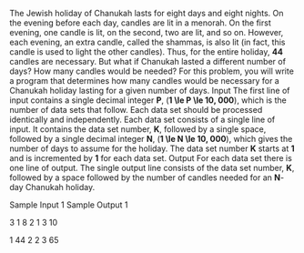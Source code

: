 The Jewish holiday of Chanukah lasts for eight days and
    eight nights. On the evening before each day, candles are lit
    in a menorah. On the first evening, one candle is lit, on the
    second, two are lit, and so on. However, each evening, an extra
    candle, called the shammas, is also lit (in fact, this candle
    is used to light the other candles). Thus, for the entire
    holiday, **44** candles are
    necessary.
But what if Chanukah lasted a different number of days? How
    many candles would be needed?
For this problem, you will write a program that determines
    how many candles would be necessary for a Chanukah holiday
    lasting for a given number of days.
Input
The first line of input contains a single decimal integer
    **P**, (**1 \le P \le 10\, 000**), which is the
    number of data sets that follow. Each data set should be
    processed identically and independently.
Each data set consists of a single line of input. It
    contains the data set number, **K**, followed by a single space,
    followed by a single decimal integer **N**, (**1
    \le N \le 10\, 000**), which gives the number of days to
    assume for the holiday. The data set number **K** starts at **1** and is incremented by **1** for each data set.
Output
For each data set there is one line of output. The single
    output line consists of the data set number, **K**, followed by a space followed by
    the number of candles needed for an **N**-day Chanukah holiday.


Sample Input 1
Sample Output 1



3
1 8
2 1
3 10



1 44
2 2
3 65